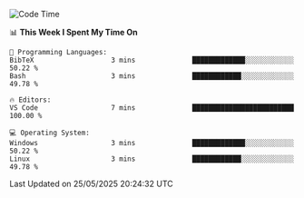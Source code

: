 
<!--START_SECTION:waka-->
![Code Time](http://img.shields.io/badge/Code%20Time-761%20hrs%2051%20mins-blue)

📊 **This Week I Spent My Time On** 

```text
💬 Programming Languages: 
BibTeX                   3 mins              █████████████░░░░░░░░░░░░   50.22 % 
Bash                     3 mins              ████████████░░░░░░░░░░░░░   49.78 % 

🔥 Editors: 
VS Code                  7 mins              █████████████████████████   100.00 % 

💻 Operating System: 
Windows                  3 mins              █████████████░░░░░░░░░░░░   50.22 % 
Linux                    3 mins              ████████████░░░░░░░░░░░░░   49.78 % 
```


 Last Updated on 25/05/2025 20:24:32 UTC
<!--END_SECTION:waka-->
